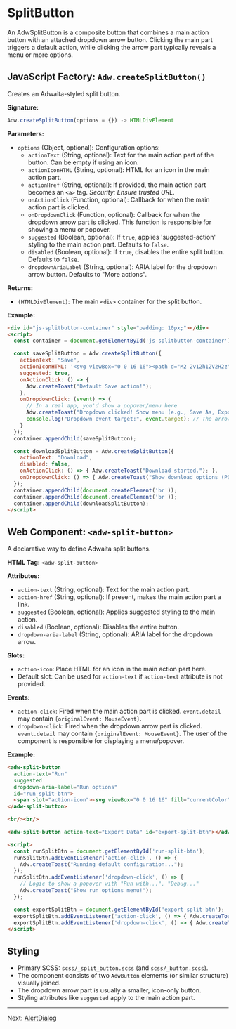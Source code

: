 # SplitButton

An AdwSplitButton is a composite button that combines a main action button with an attached dropdown arrow button. Clicking the main part triggers a default action, while clicking the arrow part typically reveals a menu or more options.

## JavaScript Factory: `Adw.createSplitButton()`

Creates an Adwaita-styled split button.

**Signature:**

```javascript
Adw.createSplitButton(options = {}) -> HTMLDivElement
```

**Parameters:**

*   `options` (Object, optional): Configuration options:
    *   `actionText` (String, optional): Text for the main action part of the button. Can be empty if using an icon.
    *   `actionIconHTML` (String, optional): HTML for an icon in the main action part.
    *   `actionHref` (String, optional): If provided, the main action part becomes an `<a>` tag. *Security: Ensure trusted URL.*
    *   `onActionClick` (Function, optional): Callback for when the main action part is clicked.
    *   `onDropdownClick` (Function, optional): Callback for when the dropdown arrow part is clicked. This function is responsible for showing a menu or popover.
    *   `suggested` (Boolean, optional): If `true`, applies 'suggested-action' styling to the main action part. Defaults to `false`.
    *   `disabled` (Boolean, optional): If `true`, disables the entire split button. Defaults to `false`.
    *   `dropdownAriaLabel` (String, optional): ARIA label for the dropdown arrow button. Defaults to "More actions".

**Returns:**

*   `(HTMLDivElement)`: The main `<div>` container for the split button.

**Example:**

```html
<div id="js-splitbutton-container" style="padding: 10px;"></div>
<script>
  const container = document.getElementById('js-splitbutton-container');

  const saveSplitButton = Adw.createSplitButton({
    actionText: "Save",
    actionIconHTML: '<svg viewBox="0 0 16 16"><path d="M2 2v12h12V2H2z"/></svg>', // Save icon (shortened)
    suggested: true,
    onActionClick: () => {
      Adw.createToast("Default Save action!");
    },
    onDropdownClick: (event) => {
      // In a real app, you'd show a popover/menu here
      Adw.createToast("Dropdown clicked! Show menu (e.g., Save As, Export).");
      console.log("Dropdown event target:", event.target); // The arrow button
    }
  });
  container.appendChild(saveSplitButton);

  const downloadSplitButton = Adw.createSplitButton({
    actionText: "Download",
    disabled: false,
    onActionClick: () => { Adw.createToast("Download started."); },
    onDropdownClick: () => { Adw.createToast("Show download options (PDF, CSV, etc.)"); }
  });
  container.appendChild(document.createElement('br'));
  container.appendChild(document.createElement('br'));
  container.appendChild(downloadSplitButton);
</script>
```

## Web Component: `<adw-split-button>`

A declarative way to define Adwaita split buttons.

**HTML Tag:** `<adw-split-button>`

**Attributes:**

*   `action-text` (String, optional): Text for the main action part.
*   `action-href` (String, optional): If present, makes the main action part a link.
*   `suggested` (Boolean, optional): Applies suggested styling to the main action.
*   `disabled` (Boolean, optional): Disables the entire button.
*   `dropdown-aria-label` (String, optional): ARIA label for the dropdown arrow.

**Slots:**
*   `action-icon`: Place HTML for an icon in the main action part here.
*   Default slot: Can be used for `action-text` if `action-text` attribute is not provided.

**Events:**

*   `action-click`: Fired when the main action part is clicked. `event.detail` may contain `{originalEvent: MouseEvent}`.
*   `dropdown-click`: Fired when the dropdown arrow part is clicked. `event.detail` may contain `{originalEvent: MouseEvent}`. The user of the component is responsible for displaying a menu/popover.

**Example:**

```html
<adw-split-button
  action-text="Run"
  suggested
  dropdown-aria-label="Run options"
  id="run-split-btn">
  <span slot="action-icon"><svg viewBox="0 0 16 16" fill="currentColor" width="16" height="16"><path d="M4.5 12.5v-9l7 4.5-7 4.5z"/></svg></span> <!-- Play icon -->
</adw-split-button>

<br/><br/>

<adw-split-button action-text="Export Data" id="export-split-btn"></adw-split-button>

<script>
  const runSplitBtn = document.getElementById('run-split-btn');
  runSplitBtn.addEventListener('action-click', () => {
    Adw.createToast("Running default configuration...");
  });
  runSplitBtn.addEventListener('dropdown-click', () => {
    // Logic to show a popover with "Run with...", "Debug..."
    Adw.createToast("Show run options menu!");
  });

  const exportSplitBtn = document.getElementById('export-split-btn');
  exportSplitBtn.addEventListener('action-click', () => { Adw.createToast("Exporting as CSV..."); });
  exportSplitBtn.addEventListener('dropdown-click', () => { Adw.createToast("Show export format options!"); });
</script>
```

## Styling

*   Primary SCSS: `scss/_split_button.scss` (and `scss/_button.scss`).
*   The component consists of two `AdwButton` elements (or similar structure) visually joined.
*   The dropdown arrow part is usually a smaller, icon-only button.
*   Styling attributes like `suggested` apply to the main action part.

---
Next: [AlertDialog](./alertdialog.md)
